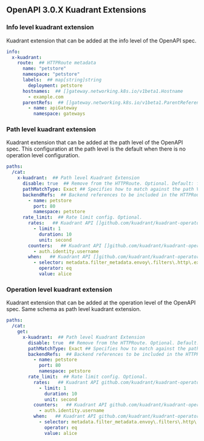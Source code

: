 ## OpenAPI 3.0.X Kuadrant Extensions

### Info level kuadrant extension

Kuadrant extension that can be added at the info level of the OpenAPI spec.

```yaml
info:
  x-kuadrant:
    route:  ## HTTPRoute metadata
      name: "petstore"
      namespace: "petstore"
      labels:  ## map[string]string
        deployment: petstore
      hostnames:  ## []gateway.networking.k8s.io/v1beta1.Hostname
        - example.com
      parentRefs:  ## []gateway.networking.k8s.io/v1beta1.ParentReference
        - name: apiGateway
          namespace: gateways
```

### Path level kuadrant extension

Kuadrant extension that can be added at the path level of the OpenAPI spec.
This configuration at the path level
is the default when there is no operation level configuration.

```yaml
paths:
  /cat:
    x-kuadrant:  ## Path level Kuadrant Extension
      disable: true  ## Remove from the HTTPRoute. Optional. Default: false
      pathMatchType: Exact ## Specifies how to match against the path Value. Valid values: [Exact;PathPrefix]. Optional. Default: Exact
      backendRefs:  ## Backend references to be included in the HTTPRoute. []gateway.networking.k8s.io/v1beta1.HTTPBackendRef. Optional.
        - name: petstore
          port: 80
          namespace: petstore
      rate_limit:  ## Rate limit config. Optional.
        rates:   ## Kuadrant API []github.com/kuadrant/kuadrant-operator/api/v1beta2.Rate
          - limit: 1
            duration: 10
            unit: second
        counters:   ## Kuadrant API []github.com/kuadrant/kuadrant-operator/api/v1beta2.CountextSelector
          - auth.identity.username
        when:   ## Kuadrant API []github.com/kuadrant/kuadrant-operator/api/v1beta2.WhenCondition
          - selector: metadata.filter_metadata.envoy\.filters\.http\.ext_authz.identity.userid
            operator: eq
            value: alice
```

### Operation level kuadrant extension

Kuadrant extension that can be added at the operation level of the OpenAPI spec.
Same schema as path level kuadrant extension.

```yaml
paths:
  /cat:
    get:
      x-kuadrant:  ## Path level Kuadrant Extension
        disable: true  ## Remove from the HTTPRoute. Optional. Default: path level "disable" value
        pathMatchType: Exact ## Specifies how to match against the path Value. Valid values: [Exact;PathPrefix]. Optional. Default: Exact
        backendRefs:  ## Backend references to be included in the HTTPRoute. Optional.
          - name: petstore
            port: 80
            namespace: petstore
        rate_limit:  ## Rate limit config. Optional.
          rates:   ## Kuadrant API github.com/kuadrant/kuadrant-operator/api/v1beta2.Rate
            - limit: 1
              duration: 10
              unit: second
          counters:   ## Kuadrant API github.com/kuadrant/kuadrant-operator/api/v1beta2.CountextSelector
            - auth.identity.username
          when:   ## Kuadrant API github.com/kuadrant/kuadrant-operator/api/v1beta2.WhenCondition
            - selector: metadata.filter_metadata.envoy\.filters\.http\.ext_authz.identity.userid
              operator: eq
              value: alice
```
